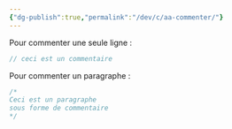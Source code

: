 ```yaml
---
{"dg-publish":true,"permalink":"/dev/c/aa-commenter/"}
---
```


Pour commenter une seule ligne :
```C
// ceci est un commentaire
```

Pour commenter un paragraphe :
```C
/*
Ceci est un paragraphe
sous forme de commentaire
*/
```